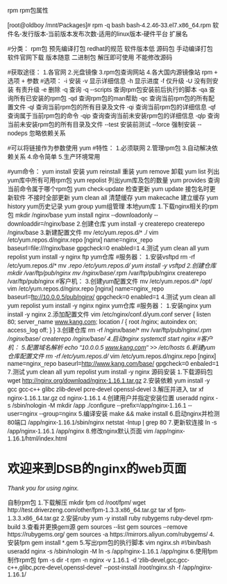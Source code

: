 rpm
rpm包属性
 
[root@oldboy /mnt/Packages]# rpm -q bash
bash-4.2.46-33.el7.x86_64.rpm
软件名-发行版本-当前版本发布次数-适用的linux版本-硬件平台  扩展名

#分类：
rpm包      预先编译打包 redhat的规范    软件版本低
源码包      手动编译打包 软件官网下载    版本随意
二进制包    解压即可使用                 不能修改源码
 
#获取途径：
1.各官网
2.光盘镜像
3.rpm包查询网站
4.各大国内源镜像站
rpm + 选项 + 参数
#选项：
-i 安装
-v 显示详细信息
-h 显示进度
-f 仅升级
-U 没有则安装 有责升级
-e 删除
-q 查询
-q --scripts  查询rpm包安装前后执行的脚本
-qa 查询所有已安装的rpm包
-qd 查询rpm包的man帮助
-qc 查询当前rpm包的所有配置文件
-ql 查询当前rpm包的所有目录及文件
-qi 查询当前rpm包的详细信息
-qf 查询属于当前rpm包的命令
-qip 查询查询当前未安装rpm包的详细信息
-qlp 查询当前未安装rpm包的所有目录及文件
--test 安装前测试
--force 强制安装
--nodeps 忽略依赖关系
 
#可以将链接作为参数使用
yum
#特性：
1.必须联网
2.管理rpm包
3.自动解决依赖关系
4.命令简单 
5.生产环境常用
 
#yum命令：
yum install    安装
yum reinstall  重装
yum remove     卸载
yum list       列出yum库中所有可用rpm包
yum repolist   列出yum库及包的数量
yum provides   查询当前命令属于哪个rpm包
yum check-update  检查更新
yum update        接包名时更新软件  不接时全部更新
yum clean all     清楚缓存
yum makecache     建立缓存
yum history       yum历史记录
yum group         yum组管理
本地yum库
1.下载nginx相关的rpm包
mkdir /nginx/base
yum install nginx --downloadonly --downloaddir=/nginx/base
2.创建仓库
yum install -y createrepo
createrepo /nginx/base
3.新建配置文件
mv /etc/yum.repos.d/* ./
vim /etc/yum.repos.d/nginx.repo
[nginx]
name=nginx_repo
baseurl=file:///nginx/base
gpgcheck=0
enabled=1
4.测试
yum clean all
yum repolist
yum install -y nginx
ftp yum仓库
#服务器：
1.安装vsftpd
rm -rf  /etc/yum.repos.d/*
mv *.repo /etc/yum.repos.d/
yum install -y vsftpd
2.创建仓库
mkdir /var/ftp/pub/nginx
mv /nginx/base/*.rpm /var/ftp/pub/nginx
createrepo /var/ftp/pub/nginx
#客户机：
3.创建yum配置文件
mv /etc/yum.repos.d/* /opt/
vim /etc/yum.repos.d/nginx.repo
[nginx]
name=nginx_repo
baseurl=ftp://10.0.0.5/pub/nginx/
gpgcheck=0
enabled=1
4.测试
yum clean all
yum repolist
yum install -y nginx
nginx yum仓库
#服务器：
1.安装nginx
yum install -y nginx
2.添加配置文件
vim /etc/nginx/conf.d/yum.conf
server {
	listen 80;
	server_name www.kang.com;
	location / {
	root	/nginx;
	autoindex on;
	access_log off;
	}
}
3.创建仓库
rm -rf /nginx/base/*
mv /var/ftp/pub/nginx/*.rpm /nginx/base/
createrepo /nginx/base/
4.启动nginx
systemctl start nginx
#客户机：
5.配置域名解析
echo "10.0.0.5 www.kang.com" >> /etc/hosts
6.新建yum仓库配置文件
rm -rf /etc/yum.repos.d/*
vim /etc/yum.repos.d/nginx.repo
[nginx]
name=nginx_repo
baseurl=http://www.kang.com/base/
gpgcheck=0
enbaled=1
7.测试
yum clean all
yum repolist
yum install -y nginx
源码安装
1.下载源码包
wget http://nginx.org/download/nginx-1.16.1.tar.gz
2.安装依赖
yum install -y gcc gcc-c++ glibc zlib-devel pcre-devel openssl-devel
3.解压并进入
tar xf nginx-1.16.1.tar.gz 
cd nginx-1.16.1
4.创建用户并指定安装位置
useradd nginx -s /sbin/nologin -M
mkdir /app
./configure --prefix=/app/nginx-1.16.1 --user=nginx --group=nginx
5.编译安装
make && make install
6.启动nginx并检测80端口
/app/nginx-1.16.1/sbin/nginx
netstat -lntup | grep 80
7.更新软连接
ln -s /app/nginx-1.16.1 /app/nginx
8.修改nginx默认页面
vim /app/nginx-1.16.1/html/index.html
<!DOCTYPE html>
<html>
<head>
<meta charset="UTF-8"/>
<title>欢迎来到DSB的nginx页面</title>
<style>
    body {
        width: 35em;
        margin: 0 auto;
        font-family: Tahoma, Verdana, Arial, sans-serif;
    }
</style>
</head>
<body>
<h1>欢迎来到DSB的nginx的web页面</h1>
<p><em>Thank you for using nginx.</em></p>
</body>
</html>
自制rpm包
1.下载解压
mkdir fpm
cd /root/fpm/
wget http://test.driverzeng.com/other/fpm-1.3.3.x86_64.tar.gz
tar xf fpm-1.3.3.x86_64.tar.gz 
2.安装ruby
yum -y install ruby rubygems ruby-devel rpm-build
3.查看并更换gem源
gem sources --list
gem sources --remove https://rubygems.org/
gem sources -a https://mirrors.aliyun.com/rubygems/
4.安装fpm
gem install *.gem
5.写出rpm包的执行脚本
vim nginx.sh
#!/bin/bash
useradd nginx -s /sbin/nologin -M
ln -s /app/nginx-1.16.1 /app/nginx
6.使用fpm制作rpm包
fpm -s dir -t rpm -n nginx -v 1.16.1 -d 'zlib-devel,gcc,gcc-c++,glibc,pcre-devel,openssl-devel' --post-install /root/nginx.sh -f /app/nginx-1.16.1/